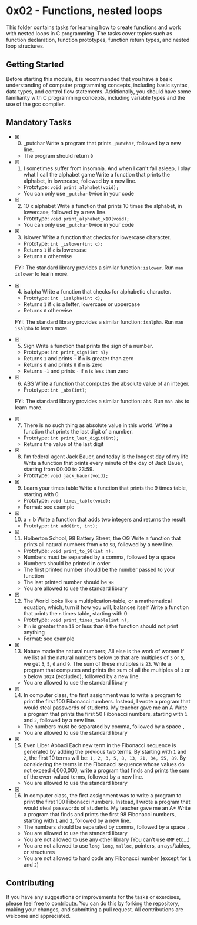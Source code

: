 # 0x02 - Functions, nested loops
This folder contains tasks for learning how to create functions and work with nested loops in C programming. The tasks cover topics such as function declaration, function prototypes, function return types, and nested loop structures.

## Getting Started
Before starting this module, it is recommended that you have a basic understanding of computer programming concepts, including basic syntax, data types, and control flow statements. Additionally, you should have some familiarity with C programming concepts, including variable types and the use of the gcc compiler.

## Mandatory Tasks

- [x] 0. _putchar
    Write a program that prints  `_putchar`, followed by a new line.
    -   The program should return  `0`

- [x] 1. I sometimes suffer from insomnia. And when I can't fall asleep, I play what I call the alphabet game
    Write a function that prints the alphabet, in lowercase, followed by a new line.
    -   Prototype:  `void print_alphabet(void);`
    -   You can only use  `_putchar`  twice in your code

- [x] 2. 10 x alphabet
    Write a function that prints 10 times the alphabet, in lowercase, followed by a new line.
    -   Prototype:  `void print_alphabet_x10(void);`
    -   You can only use  `_putchar`  twice in your code

- [x] 3. islower
     Write a function that checks for lowercase character.
    -   Prototype:  `int _islower(int c);`
    -   Returns  `1`  if  `c`  is lowercase
    -   Returns  `0`  otherwise
    
    FYI: The standard library provides a similar function:  `islower`. Run  `man islower`  to learn more.

- [x] 4. isalpha
    Write a function that checks for alphabetic character.
    -   Prototype:  `int _isalpha(int c);`
    -   Returns  `1`  if  `c`  is a letter, lowercase or uppercase
    -   Returns  `0`  otherwise
    
    FYI: The standard library provides a similar function:  `isalpha`. Run  `man isalpha`  to learn more.

- [x] 5. Sign
    Write a function that prints the sign of a number.
    -   Prototype:  `int print_sign(int n);`
    -   Returns  `1`  and prints  `+`  if  `n`  is greater than zero
    -   Returns  `0`  and prints  `0`  if  `n`  is zero
    -   Returns  `-1`  and prints  `-`  if  `n`  is less than zero

- [x] 6. ABS
    Write a function that computes the absolute value of an integer.
    
    -   Prototype:  `int _abs(int);`
    
    FYI: The standard library provides a similar function:  `abs`. Run  `man abs`  to learn more.

- [x] 7. There is no such thing as absolute value in this world. Write a function that prints the last digit of a number.

    -   Prototype:  `int print_last_digit(int);`
    -   Returns the value of the last digit

- [x] 8. I'm federal agent Jack Bauer, and today is the longest day of my life
    Write a function that prints every minute of the day of Jack Bauer, starting from 00:00 to 23:59.
    
    -   Prototype:  `void jack_bauer(void);`

- [x] 9. Learn your times table
    Write a function that prints the 9 times table, starting with 0.
    
    -   Prototype:  `void times_table(void);`
    -   Format: see example

- [x] 10. a + b
    Write a function that adds two integers and returns the result.
    
    -   Prototype:  `int add(int, int);`

- [x] 11. Holberton School, 98 Battery Street, the OG
    Write a function that prints all natural numbers from  `n`  to  `98`, followed by a new line.
    
    -   Prototype:  `void print_to_98(int n);`
    -   Numbers must be separated by a comma, followed by a space
    -   Numbers should be printed in order
    -   The first printed number should be the number passed to your function
    -   The last printed number should be  `98`
    -   You are allowed to use the standard library

- [x] 12. The World looks like a multiplication-table, or a mathematical equation, which, turn it how you will, balances itself
    Write a function that prints the  `n`  times table, starting with 0.
    
    -   Prototype:  `void print_times_table(int n);`
    -   If  `n`  is greater than  `15`  or less than  `0`  the function should not print anything
    -   Format: see example

- [x]  13. Nature made the natural numbers; All else is the work of women
    If we list all the natural numbers below  `10`  that are multiples of  `3`  or  `5`, we get  `3`,  `5`,  `6`  and  `9`. The sum of these multiples is  `23`. Write a program that computes and prints the sum of all the multiples of  `3`  or  `5`  below  `1024`  (excluded), followed by a new line.
    
    -   You are allowed to use the standard library

- [x]   14. In computer class, the first assignment was to write a program to print the first 100 Fibonacci numbers. Instead, I wrote a program that would steal passwords of students. My teacher gave me an A
    Write a program that prints the first 50 Fibonacci numbers, starting with  `1`  and  `2`, followed by a new line.
    
    -   The numbers must be separated by comma, followed by a space  `,`
    -   You are allowed to use the standard library

- [x] 15. Even Liber Abbaci
    Each new term in the Fibonacci sequence is generated by adding the previous two terms. By starting with  `1`  and  `2`, the first 10 terms will be:  `1, 2, 3, 5, 8, 13, 21, 34, 55, 89`. By considering the terms in the Fibonacci sequence whose values do not exceed 4,000,000, write a program that finds and prints the sum of the even-valued terms, followed by a new line.
    
    -   You are allowed to use the standard library

- [x]  16. In computer class, the first assignment was to write a program to print the first 100 Fibonacci numbers. Instead, I wrote a program that would steal passwords of students. My teacher gave me an A+
    Write a program that finds and prints the first 98 Fibonacci numbers, starting with  `1`  and  `2`, followed by a new line.
    
    -   The numbers should be separated by comma, followed by a space  `,`
    -   You are allowed to use the standard library
    -   You are not allowed to use any other library (You can’t use  `GMP`  etc…)
    -   You are not allowed to use  `long long`,  `malloc`, pointers, arrays/tables, or structures
    -   You are not allowed to hard code any Fibonacci number (except for  `1`  and  `2`)


## Contributing
If you have any suggestions or improvements for the tasks or exercises, please feel free to contribute. You can do this by forking the repository, making your changes, and submitting a pull request. All contributions are welcome and appreciated.